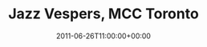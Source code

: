 ---
templateKey: event
guid: 089638e8-6eab-11ea-99c5-002590d1d1b0
date: 2011-06-26T11:00:00+00:00
eventTime: '11am'
title: Jazz Vespers, MCC Toronto
artist: Jazz Vespers
city: Toronto
venue: MCC Toronto
group: Tim Shia
guests: Diane Leah
---